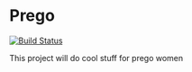 # Prego
[![Build Status](https://travis-ci.org/solthoth/Prego.svg?branch=master)](https://travis-ci.org/solthoth/Prego)

This project will do cool stuff for prego women
